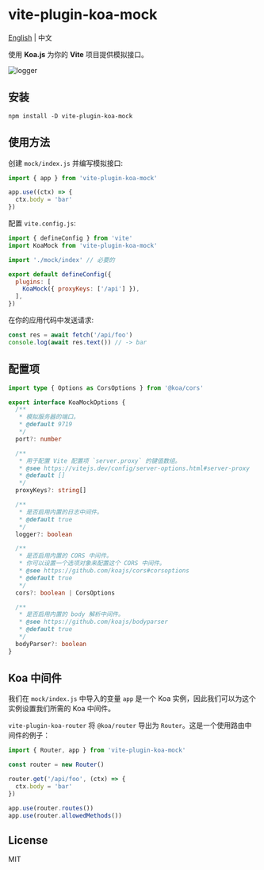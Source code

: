 # vite-plugin-koa-mock

[English](./README.md) | 中文

使用 **Koa.js** 为你的 **Vite** 项目提供模拟接口。

![logger](https://raw.githubusercontent.com/mys1024/vite-plugin-koa-mock/main/images/logger.png)

## 安装

```shell
npm install -D vite-plugin-koa-mock
```

## 使用方法

创建 `mock/index.js` 并编写模拟接口:

```javascript
import { app } from 'vite-plugin-koa-mock'

app.use((ctx) => {
  ctx.body = 'bar'
})
```

配置 `vite.config.js`:

```javascript
import { defineConfig } from 'vite'
import KoaMock from 'vite-plugin-koa-mock'

import './mock/index' // 必要的

export default defineConfig({
  plugins: [
    KoaMock({ proxyKeys: ['/api'] }),
  ],
})
```

在你的应用代码中发送请求:

```javascript
const res = await fetch('/api/foo')
console.log(await res.text()) // -> bar
```

## 配置项

```typescript
import type { Options as CorsOptions } from '@koa/cors'

export interface KoaMockOptions {
  /**
   * 模拟服务器的端口。
   * @default 9719
   */
  port?: number

  /**
   * 用于配置 Vite 配置项 `server.proxy` 的键值数组。
   * @see https://vitejs.dev/config/server-options.html#server-proxy
   * @default []
   */
  proxyKeys?: string[]

  /**
   * 是否启用内置的日志中间件。
   * @default true
   */
  logger?: boolean

  /**
   * 是否启用内置的 CORS 中间件。
   * 你可以设置一个选项对象来配置这个 CORS 中间件。
   * @see https://github.com/koajs/cors#corsoptions
   * @default true
   */
  cors?: boolean | CorsOptions

  /**
   * 是否启用内置的 body 解析中间件。
   * @see https://github.com/koajs/bodyparser
   * @default true
   */
  bodyParser?: boolean
}
```

## Koa 中间件

我们在 `mock/index.js` 中导入的变量 `app` 是一个 Koa 实例，因此我们可以为这个实例设置我们所需的 Koa 中间件。

`vite-plugin-koa-router` 将 `@koa/router` 导出为 `Router`。这是一个使用路由中间件的例子：

```javascript
import { Router, app } from 'vite-plugin-koa-mock'

const router = new Router()

router.get('/api/foo', (ctx) => {
  ctx.body = 'bar'
})

app.use(router.routes())
app.use(router.allowedMethods())
```

## License

MIT
